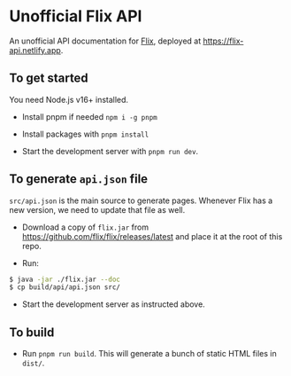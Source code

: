 # Unofficial Flix API

An unofficial API documentation for [Flix](https://flix.dev/), deployed at https://flix-api.netlify.app.

## To get started

You need Node.js v16+ installed.

- Install pnpm if needed `npm i -g pnpm`

- Install packages with `pnpm install`

- Start the development server with `pnpm run dev`.

## To generate `api.json` file

`src/api.json` is the main source to generate pages. Whenever Flix has a new version, we need to update that file as well.

- Download a copy of `flix.jar` from https://github.com/flix/flix/releases/latest and place it at the root of this repo.

- Run:

```bash
$ java -jar ./flix.jar --doc
$ cp build/api/api.json src/
```

- Start the development server as instructed above.

## To build

- Run `pnpm run build`. This will generate a bunch of static HTML files in `dist/`.
